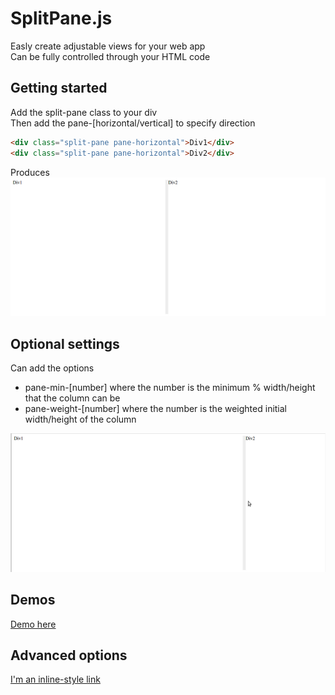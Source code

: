 # SplitPane.js
Easly create adjustable views for your web app  
Can be fully controlled through your HTML code

## Getting started
Add the split-pane class to your div  
Then add the pane-[horizontal/vertical] to specify direction

``` HTML
<div class="split-pane pane-horizontal">Div1</div>
<div class="split-pane pane-horizontal">Div2</div>
```
Produces
![Demo1](img/Demo1.png)

## Optional settings
Can add the options 
* pane-min-[number] where the number is the minimum % width/height that the column can be  
* pane-weight-[number] where the number is the weighted initial width/height of the column

![Demo2](img/Demo2.gif)

## Demos
[Demo here](demo.html)

## Advanced options

[I'm an inline-style link](#page1)


